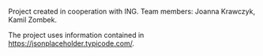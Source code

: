 Project created in cooperation with ING. Team members: Joanna Krawczyk, Kamil Zombek.


The project uses information contained in https://jsonplaceholder.typicode.com/.

